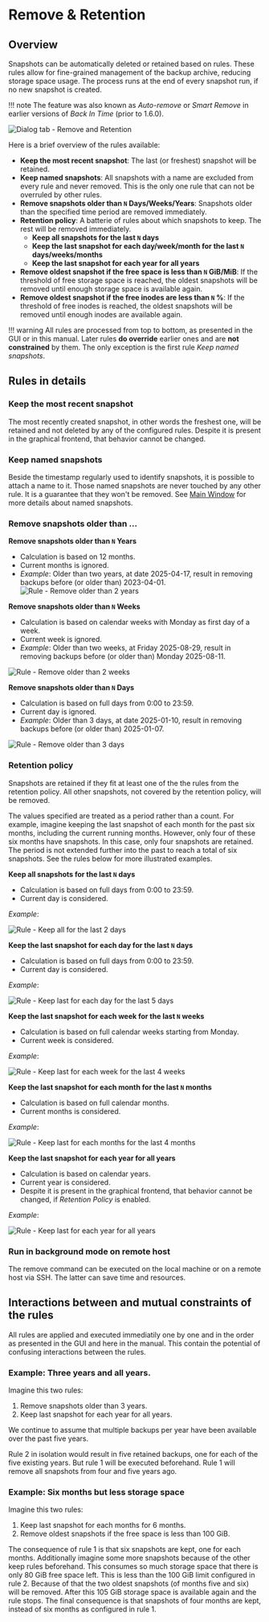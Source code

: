 # Remove & Retention
<!--
SPDX-FileCopyrightText: © 2025 Christian Buhtz <c.buhtz@posteo.jp>

SPDX-License-Identifier: GPL-2.0-or-later

This file is part of the program "Back In Time" which is released under GNU
General Public License v2 (GPLv2). See LICENSES directory or go to
<https://spdx.org/licenses/GPL-2.0-or-later.html>
-->
## Overview
Snapshots can be automatically deleted or retained based on rules.
These rules allow for fine-grained management of the backup archive,
reducing storage space usage. The process runs at the end of every snapshot
run, if no new snapshot is created.

!!! note
    The feature was also known as _Auto-remove_ or _Smart Remove_ in earlier
    versions of _Back In Time_ (prior to 1.6.0).

![Dialog tab - Remove and Retention](_images/tab_remove_retention.png)

Here is a brief overview of the rules available:

      
- **Keep the most recent snapshot**: The last (or freshest) snapshot will be retained.
- **Keep named snapshots**: All snapshots with a name are excluded from every
  rule and never removed. This is the only one rule that can not be overruled
  by other rules.
- **Remove snapshots older than `N` Days/Weeks/Years**: Snapshots older than
  the specified time period are removed immediately.
- **Retention policy**: A batterie of rules about which snapshots to keep. The
  rest will be removed immediately.
    - **Keep all snapshots for the last `N` days**
    - **Keep the last snapshot for each day/week/month for the last `N` days/weeks/months**
    - **Keep the last snapshot for each year for all years**
- **Remove oldest snapshot if the free space is less than `N` GiB/MiB**: If the
  threshold of free storage space is reached, the oldest snapshots will be
  removed until enough storage space is available again.
- **Remove oldest snapshot if the free inodes are less than `N` %**: If the
  threshold of free inodes is reached, the oldest snapshots will be
  removed until enough inodes are available again.

!!! warning
    All rules are processed from top to bottom, as presented in the GUI or in
    this manual. Later rules **do override** earlier ones and are **not
    constrained** by them. The only exception is the first rule
    *Keep named snapshots*.

## Rules in details
### Keep the most recent snapshot
The most recently created snapshot, in other words the freshest one, will be
retained and not deleted by any of the configured rules. Despite it is present
in the graphical frontend, that behavior cannot be changed.

### Keep named snapshots
Beside the timestamp regularly used to identify snapshots, it is possible to
attach a name to it. Those named snapshots are never touched by any other
rule. It is a guarantee that they won't be removed. See
[Main Window](main-window.md) for more details about named snapshots.

### Remove snapshots older than …

**Remove snapshots older than `N` Years**

- Calculation is based on 12 months.
- Current months is ignored.
- _Example_: Older than two years, at date 2025-04-17, result in
  removing backups before (or older than) 2023-04-01.
![Rule - Remove older than 2 years](_images/rule_older_than_n_years.png)

**Remove snapshots older than `N` Weeks**

- Calculation is based on calendar weeks with Monday as first day of a week.
- Current week is ignored.
- _Example_: Older than two weeks, at Friday 2025-08-29, result in removing
  backups before (or older than) Monday 2025-08-11.

![Rule - Remove older than 2 weeks](_images/rule_older_than_n_weeks.png)

**Remove snapshots older than `N` Days**

- Calculation is based on full days from 0:00 to 23:59.
- Current day is ignored.
- _Example_: Older than 3 days, at date 2025-01-10, result in removing backups
  before (or older than) 2025-01-07.

![Rule - Remove older than 3 days](_images/rule_older_than_n_days.png)

### Retention policy
Snapshots are retained if they fit at least one of the the rules from the
retention policy. All other snapshots, not covered by the retention policy,
will be removed.

The values specified are treated as a period rather than a count. For example,
imagine keeping the last snapshot of each month for the past six months,
including the current running months. However, only four of these six months
have snapshots. In this case, only four snapshots are retained. The period is
not extended further into the past to reach a total of six snapshots. See the
rules below for more illustrated examples.

**Keep all snapshots for the last `N` days**

- Calculation is based on full days from 0:00 to 23:59.
- Current day is considered.

_Example_:

![Rule - Keep all for the last 2 days](_images/rule_keep_all_for_n_days.png)

**Keep the last snapshot for each day for the last `N` days**

- Calculation is based on full days from 0:00 to 23:59.
- Current day is considered.

_Example_:

![Rule - Keep last for each day for the last 5 days](_images/rule_keep_last_each_day_for_n_days.png)

**Keep the last snapshot for each week for the last `N` weeks**

- Calculation is based on full calendar weeks starting from Monday.
- Current week is considered.

_Example_:

![Rule - Keep last for each week for the last 4 weeks](_images/rule_keep_last_each_week_for_n_weeks.png)

**Keep the last snapshot for each month for the last `N` months**

- Calculation is based on full calendar months.
- Current months is considered.

_Example_:

![Rule - Keep last for each months for the last 4 months](_images/rule_keep_last_each_months_for_n_months.png)

**Keep the last snapshot for each year for all years**

- Calculation is based on calendar years.
- Current year is considered.
- Despite it is present in the graphical frontend, that behavior cannot be
  changed, if _Retention Policy_ is enabled.

_Example_:

![Rule - Keep last for each year for all years](_images/rule_keep_last_each_year_for_all_years.png)

### Run in background mode on remote host
The remove command can be executed on the local machine or on a remote host via
SSH. The latter can save time and resources.

## Interactions between and mutual constraints of the rules
All rules are applied and executed immediatily one by one and in the order as
presented in the GUI and here in the manual. This contain the potential of
confusing interactions between the rules.

### Example: Three years and all years.
Imagine this two rules:

1. Remove snapshots older than 3 years.
2. Keep last snapshot for each year for all years.

We continue to assume that multiple backups per year have been available over
the past five years.

Rule 2 in isolation would result in five retained backups, one for each of the
five existing years. But rule 1 will be executed beforehand. Rule 1 will remove
all snapshots from four and five years ago.
    
### Example: Six months but less storage space
Imagine this two rules:

1. Keep last snapshot for each months for 6 months.
2. Remove oldest snapshots if the free space is less than 100 GiB.

The consequence of rule 1 is that six snapshots are kept, one for each
months. Additionally imagine some more snapshots because of the other keep rules
beforehand. This consumes so much storage space that there is only 80 GiB free
space left. This is less than the 100 GiB limit configured in rule 2. Because
of that the two oldest snapshots (of months five and six) will be
removed. After this 105 GiB storage space is available again and the rule
stops. The final consequence is that snapshots of four months are kept, instead
of six months as configured in rule 1.

